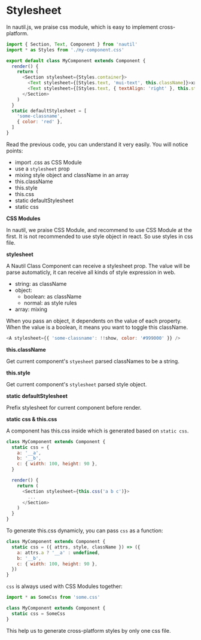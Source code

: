# Stylesheet

In nautil.js, we praise css module, which is easy to implement cross-platform.

```js
import { Section, Text, Component } from 'nautil'
import * as Styles from './my-component.css'

export default class MyComponent extends Component {
  render() {
    return (
      <Section stylesheet={Styles.container}>
        <Text stylesheet={[Styles.text, 'mui-text', this.className]}>xxx</Text>
        <Text stylesheet={[Styles.text, { textAlign: 'right' }, this.style]}>xxx</Text>
      </Section>
    )
  }
  static defaultStylesheet = [
    'some-classname',
    { color: 'red' },
  ]
}
```

Read the previous code, you can understand it very easily. You will notice points:

- import .css as CSS Module
- use a `stylesheet` prop
- mixing style object and className in an array
- this.className
- this.style
- this.css
- static defaultStylesheet
- static css

**CSS Modules**

In nautil, we praise CSS Module, and recommend to use CSS Module at the first.
It is not recommended to use style object in react. So use styles in css file.

**stylesheet**

A Nautil Class Component can receive a stylesheet prop. The value will be parse automaticly, it can receive all kinds of style expression in web.

- string: as className
- object:
  - boolean: as className
  - normal: as style rules
- array: mixing

When you pass an object, it dependents on the value of each property. When the value is a boolean, it means you want to toggle this className.

```js
<A stylesheet={{ 'some-classname': !!show, color: '#999000' }} />
```

**this.className**

Get current component's `styesheet` parsed classNames to be a string.

**this.style**

Get current component's `stylesheet` parsed style object.

**static defaultStylesheet**

Prefix stylesheet for current component before render.

**static css & this.css**

A component has this.css inside which is generated based on `static css`.

```js
class MyComponent extends Component {
  static css = {
    a: '__a',
    b: '__b',
    c: { width: 100, height: 90 },
  }

  render() {
    return (
      <Section stylesheet={this.css('a b c')}>
        ...
      </Section>
    )
  }
}
```

To generate this.css dynamicly, you can pass `css` as a function:

```js
class MyComponent extends Component {
  static css = ({ attrs, style, className }) => ({
    a: attrs.a ? '__a' : undefined,
    b: '__b',
    c: { width: 100, height: 90 },
  })
}
```

`css` is always used with CSS Modules together:

```js
import * as SomeCss from 'some.css'

class MyComponent extends Component {
  static css = SomeCss
}
```

This help us to generate cross-platform styles by only one css file.
